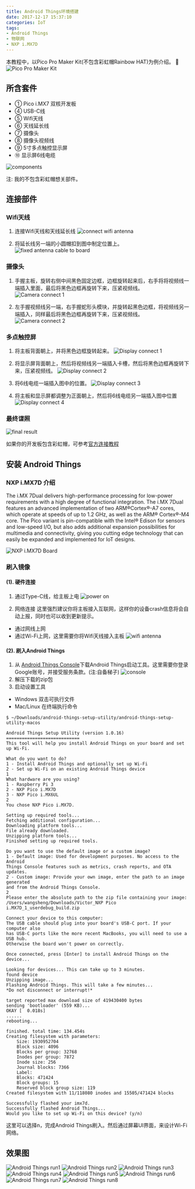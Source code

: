 ```yaml
---
title: Android Things环境搭建
date: 2017-12-17 15:37:10
categories: IoT
tags:
- Android Things
- 物联网
- NXP i.MX7D
---
```


本教程中，以Pico Pro Maker Kit(不包含彩虹帽Rainbow HAT)为例介绍。
![Pico Pro Maker Kit](http://7xsk2b.com1.z0.glb.clouddn.com/image/Pico%20Pro.jpeg)

## 所含套件

- ① Pico i.MX7 双核开发板
- ④ USB-C线
- ⑤ Wifi天线
- ⑥ 天线延长线
- ⑦ 摄像头
- ⑧ 摄像头视频线
- ⑨ 5寸多点触控显示屏
- ⑩ 显示屏6线电缆

![components](https://developer.android.com/things/images/imx7d-kit/inventory.jpg)

注: 我的不包含彩虹帽想关部件。

## 连接部件

### Wifi天线

1. 连接Wifi天线和天线延长线
![connect wifi antenna](https://developer.android.com/things/images/imx7d-kit/antenna_step1.jpg)

2. 将延长线另一端的小圆帽扣到图中制定位置上。
![fixed antenna cable to board](https://developer.android.com/things/images/imx7d-kit/antenna_step2.jpg)

### 摄像头

1. 手握主板，旋转右侧中间黑色固定边框，边框旋转起来后，右手将将视频线一端插入里面，最后将黑色边框再旋转下来，压紧视频线。
![Camera connect 1](https://developer.android.com/things/images/imx7d-kit/camera_step1.jpg)

2. 左手握视频线另一端，右手握蛇形头模块，并旋转起黑色边框，将视频线另一端插入，同样最后将黑色边框再旋转下来，压紧视频线。
![Camera connect 2](https://developer.android.com/things/images/imx7d-kit/camera_step2.jpg)

### 多点触控屏

1. 将主板背面朝上，并将黑色边框旋转起来。
![Display connect 1](https://developer.android.com/things/images/imx7d-kit/display_step1.jpg)

2. 将显示屏背面朝上，然后将视频线另一端插入卡槽，然后将黑色边框再旋转下来，压紧视频线。
![Display connect 2](https://developer.android.com/things/images/imx7d-kit/display_step2.jpg)

3. 将6线电缆一端插入图中的位置。
![Display connect 3](https://developer.android.com/things/images/imx7d-kit/display_step3.jpg)

4. 将主板和显示屏都调整为正面朝上，然后将6线电缆另一端插入图中位置
![Display connect 4](https://developer.android.com/things/images/imx7d-kit/display_step4.jpg)

### 最终谍照

![final result](http://7xsk2b.com1.z0.glb.clouddn.com/image/Pico%20Pro%20connected.jpeg)

如果你的开发板包含彩虹帽，可参考[官方连接教程](https://developer.android.com/things/hardware/imx7d-kit.html#connect_the_parts)

## 安装 Android Things

### NXP i.MX7D 介绍

The i.MX 7Dual delivers high-performance processing for low-power requirements with a high degree of functional integration. The i.MX 7Dual features an advanced implementation of two ARM®Cortex®-A7 cores, which operate at speeds of up to 1.2 GHz, as well as the ARM® Cortex®-M4 core. The Pico variant is pin-compatible with the Intel® Edison for sensors and low-speed I/O, but also adds additional expansion possibilities for multimedia and connectivity, giving you cutting edge technology that can easily be expanded and implemented for IoT designs.

![NXP i.MX7D Board](https://developer.android.com/things/images/nxp-pico7-board.png)

### 刷入镜像

#### (1). 硬件连接
1. 通过Type-C线，给主板上电
![power on](https://developer.android.com/things/images/pico7-connections.png)

2. 网络连接
这里强烈建议你将主板接入互联网，这样你的设备crash信息将会自动上报，同时也可以收到更新提示。
  - 通过网线上网
  - 通过Wi-Fi上网，这里需要你将Wifi天线接入主板
  ![wifi antenna](https://developer.android.com/things/images/pico7-antenna.png)

#### (2). 刷入Android Things

1. 从 [Android Things Console](https://partner.android.com/things/console/#/tools)下载Android Things启动工具。这里需要你登录Google账号，并接受服务条款。(注:自备梯子)
![console](https://developer.android.com/things/images/console/setup-utility.png)
2. 解压下载的zip包
3. 启动设置工具
  - Windows 双击可执行文件
  - Mac/Linux 在终端执行命令

~~~Shell
$ ~/Downloads/android-things-setup-utility/android-things-setup-utility-macos

Android Things Setup Utility (version 1.0.16)
============================
This tool will help you install Android Things on your board and set up Wi-Fi.

What do you want to do?
1 - Install Android Things and optionally set up Wi-Fi
2 - Set up Wi-Fi on an existing Android Things device
1
What hardware are you using?
1 - Raspberry Pi 3
2 - NXP Pico i.MX7D
3 - NXP Pico i.MX6UL
2
You chose NXP Pico i.MX7D.

Setting up required tools...
Fetching additional configuration...
Downloading platform tools...
File already downloaded.
Unzipping platform tools...
Finished setting up required tools.

Do you want to use the default image or a custom image?
1 - Default image: Used for development purposes. No access to the Android
Things Console features such as metrics, crash reports, and OTA updates.
2 - Custom image: Provide your own image, enter the path to an image generated
and from the Android Things Console.
2
Please enter the absolute path to the zip file containing your image:
/Users/wangsheng/Downloads/Victor_NXP Pico i.MX7D_1_userdebug_build.zip

Connect your device to this computer:
The USB cable should plug into your board's USB-C port. If your computer also
has USB-C ports like the more recent MacBooks, you will need to use a USB hub.
Otherwise the board won't power on correctly.

Once connected, press [Enter] to install Android Things on the device...

Looking for devices... This can take up to 3 minutes.
found device
Unzipping image...
Flashing Android Things. This will take a few minutes...
*Do not disconnect or interrupt!*

target reported max download size of 419430400 bytes
sending 'bootloader' (559 KB)...
OKAY [  0.018s]
......
rebooting...

finished. total time: 134.454s
Creating filesystem with parameters:
    Size: 1930952704
    Block size: 4096
    Blocks per group: 32768
    Inodes per group: 7872
    Inode size: 256
    Journal blocks: 7366
    Label:
    Blocks: 471424
    Block groups: 15
    Reserved block group size: 119
Created filesystem with 11/118080 inodes and 15505/471424 blocks

Successfully flashed your imx7d.
Successfully flashed Android Things...
Would you like to set up Wi-Fi on this device? (y/n)
~~~

这里可以选择n，完成Android Things刷入。然后通过屏幕UI界面，来设计Wi-Fi网络。

## 效果图

![Android Things run1](http://7xsk2b.com1.z0.glb.clouddn.com/image/Android%20Things%20UI1.jpeg)
![Android Things run2](http://7xsk2b.com1.z0.glb.clouddn.com/image/Android%20Things%20UI2.jpeg)
![Android Things run3](http://7xsk2b.com1.z0.glb.clouddn.com/image/Android%20Things%20UI3.jpeg)
![Android Things run4](http://7xsk2b.com1.z0.glb.clouddn.com/image/Android%20Things%20UI4.jpeg)
![Android Things run5](http://7xsk2b.com1.z0.glb.clouddn.com/image/Android%20Things%20UI5.jpeg)
![Android Things run6](http://7xsk2b.com1.z0.glb.clouddn.com/image/Android%20Things%20UI6.jpeg)
![Android Things run7](http://7xsk2b.com1.z0.glb.clouddn.com/image/Android%20Things%20UI7.jpeg)
![Android Things run8](http://7xsk2b.com1.z0.glb.clouddn.com/image/Android%20Things%20UI8.jpeg)


